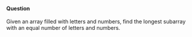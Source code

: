 #### Question

Given an array filled with letters and numbers, find the longest subarray with an equal number of letters and numbers.
